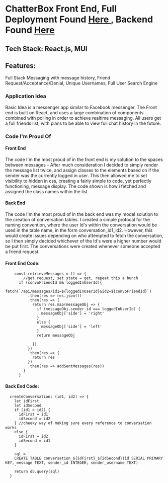<h1>ChatterBox Front End, Full Deployment Found <a href='https://chatterbox-message-app.herokuapp.com/'> Here </a>, Backend Found <a href='https://github.com/marcusloy77/ChatterBox-Backend'> Here </a> </h1>

<h2>Tech Stack: React.js, MUI </h2>

<h2> Features:</h2> <p>Full Stack Messaging with message history, Friend Request/Acceptance/Denial, Unique Usernames, Full User Search Engine </p> 

<h3> Application Idea </h3>
<p> Basic Idea is a messenger app similar to Facebook messenger. The Front end is built on React, and uses a large combination of components combined with polling in order to achieve realtime messaging. All users get a full friends list, with plans to be able to view full chat history in the future. </p>

<h3> Code I'm Proud Of </h3>
<h4> Front End </h4> <p> The code I'm the most proud of in the front end is my solution to the spaces between messages - After much consideration I decided to simply render the message list twice, and assign classes to the elements based on if the sender was the currently logged in user. This then allowed me to set visibility to hidden in css, creating a fairly simple to code, yet perfectly functioning, message display. The code shown is how i fetched and assigned the class names within the list </p>

<h4> Back End </h4> <p> The code I'm the most proud of in the back end was my model solution to the creation of conversation tables. I created a simple protocal for the naming convention, where the user Id's within the conversation would be used in the table name, in the form conversation_id1_id2. However, this would create issues depending on who attempted to fetch the conversation, so I then simply decided whichever of the Id's were a higher number would be put first. The conversations were created whenever someone accepted a friend request. </p>

<h4> Front End Code: </h4> 


        const retrieveMessages = () => {
            //get request, set state = get, repeat this a bunch
          if (convoFriendId && loggedInUserId){
            fetch(`/api/messages/id1=${loggedInUserId}&id2=${convoFriendId}`)
              .then(res => res.json())
              .then(res => {
                return res.map(messageObj => {
                  if (messageObj.sender_id === loggedInUserId) {
                    messageObj['side'] = 'right'
                  }
                  else {
                    messageObj['side'] = 'left'
                  }
                  return messageObj

                })
              })
              .then(res => {
                return res
              })
              .then(res => addSentMessages(res))
            }
          }


  
  <h4> Back End Code: </h4> 

  
      createConversation: (id1, id2) => {
        let idFirst
        let idSecond
        if (id1 > id2) {
          idFirst = id1
          idSecond = id2
        } //cheeky way of making sure every reference to conversation works
        else {
          idFirst = id2
          idSecond = id1
        }

        sql = `
        CREATE TABLE conversation_${idFirst}_${idSecond}(id SERIAL PRIMARY KEY, message TEXT, sender_id INTEGER, sender_username TEXT)
        `
        return db.query(sql)
      }

